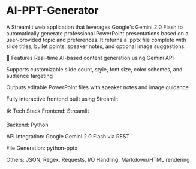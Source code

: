# AI-PPT-Generator
A Streamlit web application that leverages Google's Gemini 2.0 Flash to automatically generate professional PowerPoint presentations based on a user-provided topic and preferences. It returns a .pptx file complete with slide titles, bullet points, speaker notes, and optional image suggestions.

🧠 Features
Real-time AI-based content generation using Gemini API

Supports customizable slide count, style, font size, color schemes, and audience targeting

Outputs editable PowerPoint files with speaker notes and image guidance

Fully interactive frontend built using Streamlit

🛠️ Tech Stack
Frontend: Streamlit

Backend: Python

API Integration: Google Gemini 2.0 Flash via REST

File Generation: python-pptx

Others: JSON, Regex, Requests, I/O Handling, Markdown/HTML rendering

